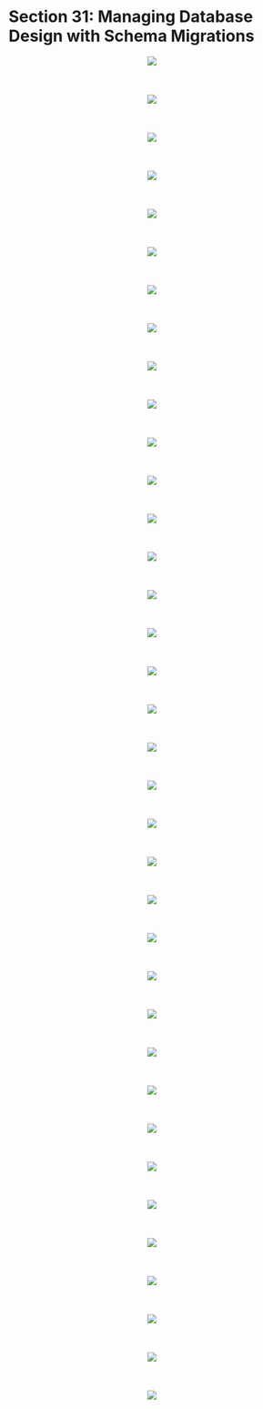 # Section 31: Managing Database Design with Schema Migrations

<div align="center"><img src="../../diagrams/33/sql-1.svg" /></div><br/><br/><br/>
<div align="center"><img src="../../diagrams/33/sql-2.svg" /></div><br/><br/><br/>
<div align="center"><img src="../../diagrams/33/sql-3.svg" /></div><br/><br/><br/>
<div align="center"><img src="../../diagrams/33/sql-4.svg" /></div><br/><br/><br/>
<div align="center"><img src="../../diagrams/33/sql-5.svg" /></div><br/><br/><br/>
<div align="center"><img src="../../diagrams/33/sql-6.svg" /></div><br/><br/><br/>
<div align="center"><img src="../../diagrams/33/sql-7.svg" /></div><br/><br/><br/>
<div align="center"><img src="../../diagrams/33/sql-8.svg" /></div><br/><br/><br/>
<div align="center"><img src="../../diagrams/33/sql-9.svg" /></div><br/><br/><br/>
<div align="center"><img src="../../diagrams/33/sql-10.svg" /></div><br/><br/><br/>
<div align="center"><img src="../../diagrams/33/sql-11.svg" /></div><br/><br/><br/>
<div align="center"><img src="../../diagrams/33/sql-12.svg" /></div><br/><br/><br/>
<div align="center"><img src="../../diagrams/33/sql-13.svg" /></div><br/><br/><br/>
<div align="center"><img src="../../diagrams/33/sql-14.svg" /></div><br/><br/><br/>
<div align="center"><img src="../../diagrams/33/sql-15.svg" /></div><br/><br/><br/>
<div align="center"><img src="../../diagrams/33/sql-16.svg" /></div><br/><br/><br/>
<div align="center"><img src="../../diagrams/33/sql-17.svg" /></div><br/><br/><br/>
<div align="center"><img src="../../diagrams/33/sql-18.svg" /></div><br/><br/><br/>
<div align="center"><img src="../../diagrams/33/sql-19.svg" /></div><br/><br/><br/>
<div align="center"><img src="../../diagrams/33/sql-20.svg" /></div><br/><br/><br/>
<div align="center"><img src="../../diagrams/33/sql-21.svg" /></div><br/><br/><br/>
<div align="center"><img src="../../diagrams/33/sql-22.svg" /></div><br/><br/><br/>
<div align="center"><img src="../../diagrams/33/sql-23.svg" /></div><br/><br/><br/>
<div align="center"><img src="../../diagrams/33/sql-24.svg" /></div><br/><br/><br/>
<div align="center"><img src="../../diagrams/33/sql-25.svg" /></div><br/><br/><br/>
<div align="center"><img src="../../diagrams/33/sql-26.svg" /></div><br/><br/><br/>

<div align="center"><img src="../../diagrams/34/sql-1.svg" /></div><br/><br/><br/>
<div align="center"><img src="../../diagrams/34/sql-2.svg" /></div><br/><br/><br/>
<div align="center"><img src="../../diagrams/34/sql-3.svg" /></div><br/><br/><br/>
<div align="center"><img src="../../diagrams/34/sql-4.svg" /></div><br/><br/><br/>
<div align="center"><img src="../../diagrams/34/sql-5.svg" /></div><br/><br/><br/>
<div align="center"><img src="../../diagrams/34/sql-6.svg" /></div><br/><br/><br/>
<div align="center"><img src="../../diagrams/34/sql-7.svg" /></div><br/><br/><br/>
<div align="center"><img src="../../diagrams/34/sql-8.svg" /></div><br/><br/><br/>
<div align="center"><img src="../../diagrams/34/sql-9.svg" /></div><br/><br/><br/>
<div align="center"><img src="../../diagrams/34/sql-10.svg" /></div><br/><br/><br/>
